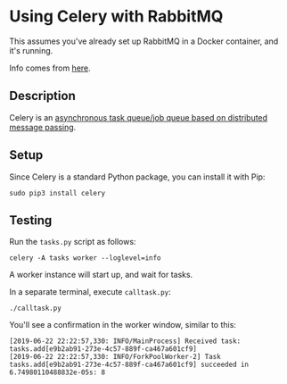 # Using Celery with RabbitMQ

This assumes you've already set up RabbitMQ in a Docker container, and it's running.

Info comes from [here](http://docs.celeryproject.org/en/latest/getting-started/first-steps-with-celery.html).

## Description

Celery is an [asynchronous task queue/job queue based on distributed message passing](http://www.celeryproject.org/).

## Setup

Since Celery is a standard Python package, you can install it with Pip:

```
sudo pip3 install celery
```

## Testing

Run the `tasks.py` script as follows:

```
celery -A tasks worker --loglevel=info
```

A worker instance will start up, and wait for tasks.

In a separate terminal, execute `calltask.py`:

```
./calltask.py
```

You'll see a confirmation in the worker window, similar to this:

```
[2019-06-22 22:22:57,330: INFO/MainProcess] Received task: tasks.add[e9b2ab91-273e-4c57-889f-ca467a601cf9]  
[2019-06-22 22:22:57,330: INFO/ForkPoolWorker-2] Task tasks.add[e9b2ab91-273e-4c57-889f-ca467a601cf9] succeeded in 6.74980110488832e-05s: 8
```

